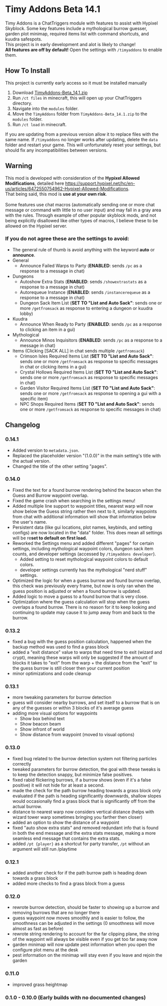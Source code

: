 # Timy Addons Beta 14.1
Timy Addons is a ChatTriggers module with features to assist with Hypixel Skyblock. Some key features include a mythological burrow guesser, garden plot minimap, required items list with command shortcuts, and kuudra safespots. \
This project is in early development and alot is likely to change! \
**All features are off by default!** Open the settings with `/timyaddons` to enable them.

## How To Install
This project is currently early access so it must be installed manually

1. Download [TimyAddons-Beta_14.1.zip](https://github.com/TimyAnimations/timyaddons/releases/tag/v0.14.1-beta)
2. Run `/ct files` in minecraft, this will open up your ChatTriggers directory.
3. Navigate into the `modules` folder.
4. Move the `TimyAddons` folder from `TimyAddons-Beta_14.1.zip` to the `modules` folder.
5. Run `/ct load` in minecraft.

If you are updating from a previous version allow it to replace files with the same name. If `/timyaddons` no longer works after updating, delete the `data` folder and restart your game. This will unfortunately reset your settings, but should fix any incompatibilities between versions.
## Warning
This mod is developed with consideration of the **Hypixel Allowed Modifications**, detailed here https://support.hypixel.net/hc/en-us/articles/6472550754962-Hypixel-Allowed-Modifications. \
That being said, this mod is **use at your own risk**. \
\
Some features use chat macros (automatically sending one or more chat message or command with little to no user input) and may fall in a gray area with the rules. Through example of other popular skyblock mods, and not being explicitly disallowed like other types of macros, I believe these to be allowed on the Hypixel server.
### If you do not agree these are the settings to avoid:
- The general rule of thumb is avoid anything with the keyword **auto** or **announce**.
- General
    - Announce Failed Warps to Party (**ENABLED**: sends `/pc` as a response to a message in chat) 
- Dungeons
    - Autoshow Extra Stats (**ENABLED**: sends `/showextrastats` as a response to a message in chat)
    - Autorequeue Instance (**ENABLED**: sends `/instancerequeue` as a response to a message in chat)
    - Dungeon Sack Item List (**SET TO "List and Auto Sack"**: sends one or more `/getfromsack` as response to entering a dungeon or kuudra lobby)
- Kuudra
    - Announce When Ready to Party (**ENABLED**: sends `/pc` as a response to clicking an item in a gui)
- Mythological
    - Announce Minos Inquisitors (**ENABLED**: sends `/pc` as a response to a message in chat) 
- Items (Clicking [SACK ALL] in chat sends multiple `/getfromsack`)
    - Crimson Isles Required Items List (**SET TO "List and Auto Sack"**: sends one or more `/getfromsack` as response to specific messages in chat or clicking items in a gui)
    - Crystal Hollows Required Items List (**SET TO "List and Auto Sack"**: sends one or more `/getfromsack` as response to specific messages in chat)
    - Garden Visitor Required Items List (**SET TO "List and Auto Sack"**: sends one or more `/getfromsack` as response to opening a gui with a specific item)
    - NPC Shops Required Items (**SET TO "List and Auto Sack"**: sends one or more `/getfromsack` as response to specific messages in chat)


## Changelog
### 0.14.1
- Added version to `metadata.json`.
- Replaced the placeholder version "(1.0.0)" in the main setting's title with the actual version.
- Changed the title of the other setting "pages".

### 0.14.0
- Fixed the text for a found burrow rendering behind the beacon when the Guess and Burrow waypoint overlap.
- Fixed the game crash when searching in the settings menu!
- Added multiple line support to waypoint titles, nearest warp will now show below the Guess string rather then next to it, similarly waypoints from chat with additional information will show that information below the user's name.
- Persistent data (like gui locations, plot names, keybinds, and setting configs) are now located in the "data" folder. This does mean all settings will be re**set to default on first load.**
- Reworked the Settings menu and added different "pages" for certain settings, including mythological waypoint colors, dungeon sack item counts, and developer settings (accessed by `/timyaddons developer`).
     - Added setting to reset mythological waypoint colors to default colors.
     - developer settings currently has the mythological "nerd stuff" settings.
- Optimized the logic for when a guess burrow and found burrow overlap, this check was previously every frame, but now is only ran when the guess position is adjusted or when a found burrow is updated.
- Added logic to move a guess to a found burrow that is very close.
- Optimization where the guess calculation will stop when the guess overlaps a found burrow. There is no reason for it to keep looking and continuing to update may cause it to jump away from and back to the burrow.

### 0.13.2
- fixed a bug with the guess position calculation, happened when the backup method was used to find a grass block
- added a "exit distance" value to warps that need time to exit (wizard and crypt), meaning these warps will only be suggested if the amount of blocks it takes to "exit" from the warp + the distance from the "exit" to the guess burrow is still closer then your current position
- minor optimizations and code cleanup

### 0.13.1
- more tweaking parameters for burrow detection
- guess will consider nearby burrows, and set itself to a burrow that is on any of the guesses or within 3 blocks of it's average guess
- adding more visual options for waypoints
  - Show box behind text
  - Show beacon beam
  - Show infront of world
  - Show distance from waypoint (moved to visual options)

### 0.13.0
- fixed bug related to the burrow detection system not filtering particles correctly
- tweaked parameters for burrow detection, the goal with these tweaks is to keep the detection snappy, but minimize false positives.
- fixed rabid flickering burrows, if a burrow shows (even if it's a false positive) it will not hide for at least a second.
- made the check for the path burrow heading towards a grass block only evaluated if the path is heading significantly downwards, shallow slopes would occasionally find a grass block that is significantly off from the actual burrow.
- distance to nearest warp now considers vertical distance (helps with wizard tower warp sometimes bringing you farther then closer)
- added an option to show the distance of a waypoint
- fixed "auto show extra stats" and removed redundant info that is found in both the end message and the extra stats message, making a more seamless end message that contains the extra stats.
- added `/pt {player}` as a shortcut for party transfer, `/pt` without an argument will still run /playtime

### 0.12.1
- added another check for if the path burrow path is heading down towards a grass block
- added more checks to find a grass block from a guess

### 0.12.0
- rewrote burrow detection, should be faster to showing up a burrow and removing burrows that are no longer there
- guess waypoint now moves smoothly and is easier to follow, the smoothness can be adjusted in the settings (0 smoothness will move almost as fast as before)
- rewrote string rendering to account for the far clipping plane, the string of the waypoint will always be visible even if you get too far away now
- garden minimap will now update pest information when you open the configure plot menu at the desk
- pest information on the minimap will stay even if you leave and rejoin the garden

### 0.11.0
- improved grass heightmap

### 0.1.0 - 0.10.0 (Early builds with no documented changes)